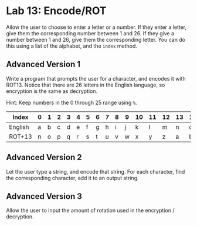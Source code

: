 # Lab 13: Encode/ROT

Allow the user to choose to enter a letter or a number. If they enter a letter, give them the corresponding number between 1 and 26. If they give a number between 1 and 26, give them the corresponding letter. You can do this using a list of the alphabet, and the `index` method.

## Advanced Version 1

Write a program that prompts the user for a character, and encodes it with ROT13. Notice that there are 26 letters in the English language, so encryption is the same as decryption.

Hint: Keep numbers in the 0 through 25 range using `%`.


| Index   | 0| 1| 2| 3| 4| 5| 6| 7| 8| 9|10|11|12|13|14|15|16|17|18|19|20|21|22|23|24|25|
|---------|--|--|--|--|--|--|--|--|--|--|--|--|--|--|--|--|--|--|--|--|--|--|--|--|--|--|
| English | a| b| c| d| e| f| g| h| i| j| k| l| m| n| o| p| q| r| s| t| u| v| w| x| y| z|
| ROT+13  | n| o| p| q| r| s| t| u| v| w| x| y| z| a| b| c| d| e| f| g| h| i| j| k| l| m|


## Advanced Version 2

Let the user type a string, and encode that string. For each character, find the corresponding character, add it to an output string.

## Advanced Version 3

Allow the user to input the amount of rotation used in the encryption / decryption.
